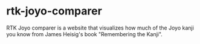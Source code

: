 # rtk-joyo-comparer
RTK Joyo comparer is a website that visualizes how much of the Joyo kanji you know from James Heisig's book "Remembering the Kanji".
